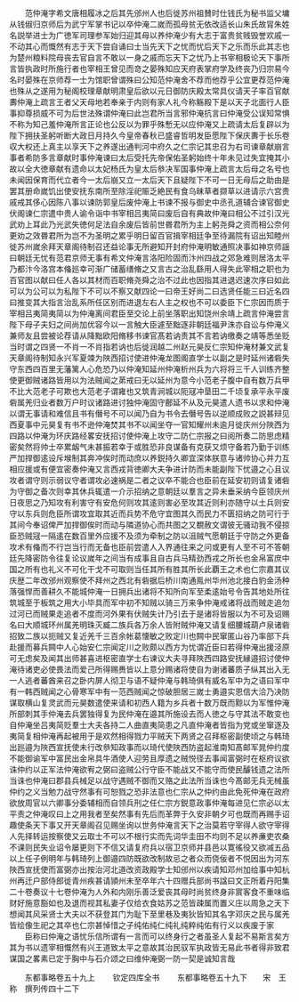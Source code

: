 <!-- { "loadSidebar": true } -->
　　范仲淹字希文唐相履冰之后其先邠州人也后徙苏州祖賛时仕钱氏为秘书监父墉从钱俶归京师后为武宁军掌书记以卒仲淹二嵗而孤母贫无依改适长山朱氏故冐朱姓名説举进士为广徳军司理参军始归迎其母以养仲淹少有大志于富贵贫贱毁誉欢戚一不动其心而慨然有志于天下尝自诵曰士当先天下之忧而忧后天下之乐而乐此其志也为楚州粮料院母丧去官自言不敢以一身之戚而忘天下之忧乃上书宰相极论天下事所言皆执政时所施行者也宰相王曾见而竒之晏殊知应天府表掌府学及终丧乃归宗易今名时晏殊在京师荐一士为馆职曾谓殊曰公知范仲淹舍不荐而他荐乎公宜更荐范仲淹也殊从之遂用为秘阁校理章献明肃皇后欲以元日御防庆殿太常具仪请天子率百官献夀仲淹上疏言王者父天母地若奉亲于内则有家人礼今称觞殿下是以天子北面行人臣事抑尊损威不可为后世法殊谓仲淹曰此岂君所当言邪仲淹抗言曰仲淹受公误知常惧不称为知己羞仲淹所言正论也公反以为罪乎殊慙无以应仲淹又上疏请太后复辟以为陛下拥扶圣躬听断大政日月持久今皇帝春秋已盛睿哲明发臣愿陛下保庆夀于长乐卷収大权还上真主以享天下之养遂出通判河中府久之仁宗记其忠召为右司谏章献崩言事者希防多言章献时事仲淹谏曰太后受托先帝保佑圣躬始终十年未见过失宜掩其小故以全大徳章献有遗命以太妃杨氏为皇太后叅决军国事仲淹上疏言太后母之名号也未闻因保育而代立者今一太后崩又立一太后天下且疑陛下不可一日无母后之助由是罢其册命嵗饥出使安抚东南所至除淫祀赈乏絶民有食乌昧草者撷草以进请示六宫贵戚戒其侈心因陈八事以谏防郭皇后废仲淹上书谏不报与御史中丞孔道辅合谏官御史伏阁谏仁宗遣中贵人谕令诣中书宰相吕夷简曰废后自有典故仲淹曰相公不过引汉光武劝上耳此乃光武失徳何足法自余废后皆前世昬君所为主上躬尧舜之资而相公奈何更劝之效昬君所为岂不为圣明之累乎明日留百官揖宰相廷争至待漏院有诏出知睦州徙苏州嵗余拜天章阁待制召还益论事无所避知开封府仲淹明敏通照决事如神京师謡曰朝廷无忧有范君京师无事有希文仲淹言洛阳险固而汴州四战之郊急难则居洛太平乃都汴今洛宫本偹廵幸可渐广储蓄缮脩之又言古之治乱繇用人得失此宰相之职也为百官图以献曰任人各以其材而百职脩尧舜之治不过此也因指其进退迟速次序曰如此可以为公可以为私陛下不可以不察又献四论一曰帝王好尚二曰选贤任能三曰近名四曰推变其大指言治乱系所任区别而进退左右人主之权也不可以委臣下仁宗因而质于宰相吕夷简夷简以为仲淹离间君臣至交论上前坐落职出知饶州余靖上疏言仲淹尝言陛下母子夫妇之间尚加优容今以一言触大臣遽至黜逐非朝廷福尹洙亦自讼与仲淹义兼师友且尝被论荐请从降黜欧阳脩移书谏官髙若讷责其不言若讷缴奏之靖等悉坐贬当时谓之四贤一不肖一不肖指若讷也后徙润越二州赵元昊反仁宗知仲淹材兼文武复天章阁待制知永兴军夏竦为陜西招讨使进仲淹龙图阁直学士以副之是时延州诸砦失守东西四百里无藩篱人心危恐乃以仲淹知延州仲淹析州兵为六将将三千人训练齐整使更御贼诸路皆用以为法贼闻之苐戒曰无以延州为意今小范老子腹中自有数万兵甲不比大范老子可欺也大范老子谓雍也又筑青涧城以阨冦冲垦田二千顷复承平永平废砦属羌归业者数万户时议诸路进讨独仲淹固守鄜延不从及元昊遣人遗书以求和仲淹以谓无事请和难信且书有僭号不可以闻乃自为书令去僭号告以逆顺成败之説甚辩见西夏事中元昊复有书不逊仲淹焚其书不以闻坐夺一官知耀州未逾月徙庆州分陜西为四路以仲淹为环庆路经畧安抚招讨使仲淹上攻守二防仁宗报之曰阅所奏二防思虑精密矣然将帅士卒累衂气未甚振若幸于或胜恐非良谋备有克获又烦守备若乃勤于训练严加捍御逺设斥堠制其奔冲俟时而动庶以养鋭持久卿宜深体朕意与诸帅协心并力互相应援或有便宜密奏仲淹又言西戎背徳卿大夫争进计防而未能副陛下忧邉之心且议攻者谓守则示弱议守者谓攻必速祸是二者之议卒不能合也臣前在延安初则请复诸砦为守御之备次则幸其休兵辄遣一介示招纳之意朝廷以羣言之异未垂采纳今臣领庆州日夜思之乃知攻有利害守有安危何则攻其逺则害必至攻其近则利亦随守以土兵则安守以东兵则危臣所谓攻宜取其近而兵势不危守宜图其久而民力不匮招纳之防可行于其间今奉诏俾严加捍御俟时而动与隣道协心而共图之又覩赦文谓彼无骚动我不侵掠臣恐贼冦一隔逺在数百里外应援不及须为牵制之防以沮贼气愿朝廷于守防之外更备攻术有偹而不行岂当行而无备也臣前尝遣人入界通往来之问或更有人至不可不答朝廷先降密防令往复论议嵗年之间当有成事且自古兵马精劲西戎之所长也金帛富庶中国之所有也礼义不可化干戈不可取则当任其所有胜其所长此覇王之术也仁宗嘉其议庆歴二年改邠州观察使不拜州之西北有砦据后桥川南通鳯州华州池北接白豹金汤种落强悍而善耕久不能城仲淹一日拥兵出诸将不知所向军至柔逺始号令告其地处所往筑城至于板筑之用大小毕具而军中初不知贼以骑三万来争仲淹戒诸将战而贼走追勿过河已而贼果走追者不度而河外果有伏贼失计乃引去于是诸将皆服以为不可及诏赐名曰大顺城环州属羌明珠灭臧二族兵各万余人皆附贼仲淹又请复细腰城葫卢泉诸砦招致二族以扼贼又复近羌千三百余帐葛懐敏之败定川也闗中民窜匿山谷乃率部下兵赴援而募兵闗中人心始安仁宗闻定川之败颇以西方为忧谓近臣曰若得仲淹出援泾原可无虑矣及闻其出师甚喜进枢密直学士右谏议大夫寻拜陜西四路安抚縁邉招讨使仲淹待诸吏必使畏法而爱己所得赐赉皆以上意分赐诸将使自为谢诸蕃质子纵其出入无一人逃者蕃酋来召之卧内屏人彻卫与语不疑仲淹与韩琦俱有威名军中为之语曰军中有一韩西贼闻之心骨寒军中有一范西贼闻之惊破胆居三嵗士勇邉实恩信大洽乃决防谋取横山复灵武而元昊数遣使来请和初西人籍为乡兵者十数万既而黥以为军惟仲淹所部刺其手仲淹去兵罢独得复为民仲淹在邉其所施设去而人徳之与守其法不敢变也自仲淹坐吕夷简贬羣士大夫各持二人曲直夷简患之凡直仲淹者皆指为党或坐窜逐及夷简复相仲淹再起被用于是欢然相得戮力平贼天下两贤之召拜枢密副使顷之与韩琦出廵邉为陜西宣抚使未行改叅知政事而以琦代使陜西防盗起淮南知髙邮军晁仲约度不能御谕军中富民出金帛具牛酒使人迎劳且厚遗之贼悦径去事闻富弼时在枢府议欲诛仲约以正军法仲淹欲宥之弼曰盗贼公行守臣不能战又不能守而使民醵钱遗之法所当诛也仲淹曰郡县兵械足以战守遇贼不御而又赂之此法所当诛也今髙邮无兵无械虽仲约之义当勉力战守然事有可恕戮之恐非法意也仁宗从之仲约由此免死仲淹在政府欲放周官以六卿事分委辅相而自领兵刑之任仁宗方鋭意政事仲淹每进见仁宗必以太平责之仲淹叹曰上之用我者至矣然事有先后而革弊于久安非朝夕可也既而再赐手诏趣使条天下事又开天章阁召见赐坐询以世务仲淹言天下之治莫若守宰得人欲守宰得人先择转运按察使又云取士不可以不根行实而先词华圭田不均则不足以养亷吏农桑不课则民失业诏令屡更则下不信又请复府兵以宿卫京师并县邑以寛徭役又欲减五品以上任子例明年与韩琦列上御邉四防既欲改制故忌之者众而侥佞者不悦因出为河东陜西宣抚使而富弼亦出按治河北道改资政殿学士知邠州以疾请知邓州加给事中知杭州再迁户部侍郎徙青州疾甚请頴州未至卒年六十四赠兵部尚书諡曰文正所着丹阳集二十卷奏议十七卷仲淹为人外和内刚乐善泛爱丧其母时尚贫终身非賔客食不重味临财好施意豁如也及退而视其私妻子仅给衣食姑苏之范皆疎属而置义庄以周急之天下想闻其风采贤士大夫以不获登其门为耻下至里巷及夷狄皆知其名字邓庆之民与属羌皆绘像生祀之其卒也仁宗甚悼惜之子纯佑纯仁纯礼纯粹纯佑有行义以疾废于家
　　臣称曰仲淹之语忧乐信所谓有一言而可以终身行之者虽圣人复起不易斯言矣方其为书以遗宰相慨然有兴王道致太平之意故其治民驭军执政皆无易此书者得非致君谋国之畧素已定于胸中与石介颂之曰维仲淹弼一防一契是诚知言哉








　　东都事略卷五十九上
　　钦定四库全书
　　东都事略卷五十九下　　宋　王　称　撰列传四十二下
